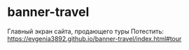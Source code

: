 # banner-travel
Главный экран сайта, продающего туры
Потестить: https://evgenia3892.github.io/banner-travel/index.html#tour
